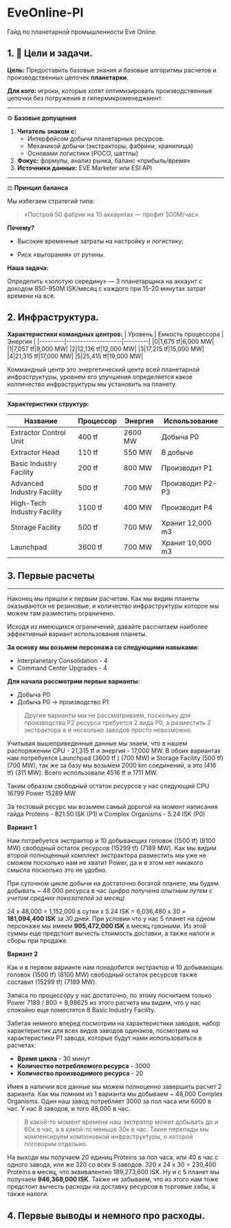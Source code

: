 # EveOnline-PI
Гайд по планетарной промышленности Eve Online.

## 1. 🎯 Цели и задачи.
**Цель:** Предоставить базовые знания и базовые алгоритмы расчетов и производственных цепочек **планетарки**.

**Для кого:** игроки, которые хотят оптимизировать производственные цепочки без погружения в гипермикроменеджмент.

---

⚙️ **Базовые допущения**
1. **Читатель знаком с:**  
   - Интерфейсом добычи планетарных ресурсов.  
   - Механикой добычи (экстракторы, фабрики, хранилища)  
   - Основами логистики (POCO, шаттлы)  
2. **Фокус:** формулы, анализ рынка, баланс «прибыль/время»  
3. **Источники данных:** EVE Marketer или ESI API  

---

⚖️ **Принцип баланса**

Мы избегаем стратегий типа:

> «Построй 50 фабрик на 10 аккаунтах — профит 500M/час».

**Почему?**

- Высокие временные затраты на настройку и логистику;

- Риск «выгорания» от рутины.

**Наша задача:**

Определить «золотую середину» — 3 планетарщика на аккаунт с доходом 850-950M ISK/месяц с каждого при 15-20 минутах затрат времени на все.


## 2. Инфраструктура.

**Характеристики командных центров:**
| Уровень |	Емкость процессора | Энергия |
|---------|--------------------|---------|
|0|1,675 tf|6,000 MW|
|1|7,057 tf|9,000 MW|
|2|12,136 tf|12,000 MW|
|3|17,215 tf|15,000 MW|
|4|21,315 tf|17,000 MW|
|5|25,415 tf|19,000 MW|

Коммандный центр это энергетический центр всей планетарной инфраструктуры, уровнем его улучшения определяется какое колличество инфраструктуры мы установить на планету.

---

**Характеристики структур:**

|Название|Процессор|Энергия|Использование|
|-|-|-|-|
|Extractor Control Unit|400 tf|2600 MW|Добыча Р0|
|Extractor Head|110 tf|550 MW|В добыче|
|Basic Industry Facility|200 tf|800 MW|Производит Р1|
|Advanced Industry Facility|500 tf|700 MW|Производит Р2-Р3|
|High-Tech Industry Facility|1100 tf|400 MW|Производит Р4|
|Storage Facility|500 tf|700 MW|Хранит 12,000 m3|
|Launchpad|3600 tf|700 MW|Хранит 10,000 m3|

## 3. Первые расчеты

***
Наконец мы пришли к первым расчетам. Как мы видим планеты оказываются не резиновые, и количество инфраструктуры которое мы можем там разместить ограничено.

Исходя из имеющихся ограничений, давайте рассчитаем наиболее эффективный вариант использования планеты.

**За основу мы возьмем персонажа со следующими навыками:**
* Interplanetary Consolidation - 4
* Command Center Upgrades - 4

**Для начала рассмотрим первые варианты:**
* Добыча Р0
* Добыча Р0 -> производство P1

> Другие варианты мы не рассматриваем, поскольку для производства Р2 ресурса требуется 2 вида P0, а разместить 2 экстрактора в и несколько заводов просто невозможно.

Учитывая вышеприведенные данные мы знаем, что в нашем распоряжении CPU - 21,315 tf и энергия - 17,000 MW. В обоих вариантах нам потребуется Launchpad (3600 tf	) (700 MW) и Storage Facility (500 tf) (700 MW), так же за базу мы возьмем 2000 km соединений, а это (416 tf) (311 MW). Всего использовали 4516 tf и 1711 MW.

Таким образом свободный остаток ресурсов у нас следующий CPU 16799 Power 15289 MW

За тестовый ресурс мы возьмем самый дорогой на момент написания гайда Proteins - 821.50 ISK (P1) и Complex Organisms - 5.24 ISK (P0)

**Вариант 1**

Нам потребуется экстрактор и 10 добывающих головок (1500 tf) (8100 MW) свободный остаток ресурсов (15299 tf) (7189 MW). Как мы видим второй полноценный комплект экстрактора разместить мы уже не сможем посколько нам не хватит Power, да и в этом нет никакого смысла посколько это не удобно.

При суточном цикле добычи на достаточно богатой планете, мы будем добывать ~ 48 000 ресурса в час _(цифра получена опытным путем с учетом средних показателей за месяц)_

24 х 48,000 = 1,152,000 в сутки х 5.24 ISK = 6,036,480 х 30 = **181,094,400 ISK** за 30 дней. При условии что у нас 5 планет на одном персонаже мы имеем **905,472,000 ISK** в месяц грязными. Из этой суммы еще предстоит вычесть стоимость доставки, а также налоги и сборы при продаже.

**Вариант 2**

Как и в первом варианте нам понадобится экстрактор и 10 добывающих головок (1500 tf) (8100 MW) свободный остаток ресурсов также составит (15299 tf) (7189 MW).

Запаса по процессору у нас достаточно, по этому посчитаем только Power 7189 / 800 = 8,98625 из этого расчета мы видим, что у нас спокойно еще поместятся 8 Basic Industry Facility.

Забегая немного вперед посмотрим на характеристики заводов, набор характеристик для всех видов заводов одинаков, посмотрим на характеристики P1 завода, которые будут нами использоваться в расчетах: 
* **Время цикла** - 30 минут
* **Количество потребляемого ресурса** - 3000
* **Количество производимого ресурса** - 20

Имея в наличии все данные мы можем полноценно завершить расчет 2 варианта. Как мы помним из 1 варианта мы добываем ~ 48,000 Complex Organisms. Один наш завод потребляет 3000 за пол часа или 6000 в час. У нас 8 заводов, и того 48,000 в час.

> В какой-то момент времени наш экстратор может добывать до и 60к в час, а в какой-то меньше 30к в час. Такие перепады мы компенсируем компоновкой инфраструктуры, о которой поговорим отдельно.

На выходе мы получаем 20 единиц Proteins за пол часа, или 40 в час с одного завода, или же 320 со всех 8 заводов. 320 х 24 х 30 = 230,400 Proteins в месяц, что эквивалентно 189,273,600 ISK. Ну и с 5 планет мы получаем **946,368,000 ISK**. Также не забываем, что из этого нам тоже предстоит вычесть расходы на доставку ресурсов в торговые хабы, а также налоги.

## 4. Первые выводы и немного про расходы.


